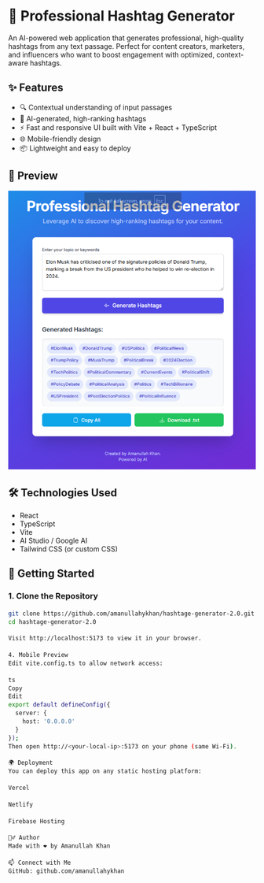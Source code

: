 # 🚀 Professional Hashtag Generator

An AI-powered web application that generates professional, high-quality hashtags from any text passage. Perfect for content creators, marketers, and influencers who want to boost engagement with optimized, context-aware hashtags.

## ✨ Features

- 🔍 Contextual understanding of input passages
- 🧠 AI-generated, high-ranking hashtags
- ⚡ Fast and responsive UI built with Vite + React + TypeScript
- 🌐 Mobile-friendly design
- 📦 Lightweight and easy to deploy

## 📸 Preview

![App Screenshot](./d6727e08-0db7-4677-8ac1-21656fbd6e5d.png)

## 🛠️ Technologies Used

- React
- TypeScript
- Vite
- AI Studio / Google AI
- Tailwind CSS (or custom CSS)

## 🚀 Getting Started

### 1. Clone the Repository

```bash
git clone https://github.com/amanullahykhan/hashtage-generator-2.0.git
cd hashtage-generator-2.0

Visit http://localhost:5173 to view it in your browser.

4. Mobile Preview
Edit vite.config.ts to allow network access:

ts
Copy
Edit
export default defineConfig({
  server: {
    host: '0.0.0.0'
  }
});
Then open http://<your-local-ip>:5173 on your phone (same Wi-Fi).

🌍 Deployment
You can deploy this app on any static hosting platform:

Vercel

Netlify

Firebase Hosting

🙋‍♂️ Author
Made with ❤️ by Amanullah Khan

📫 Connect with Me
GitHub: github.com/amanullahykhan
